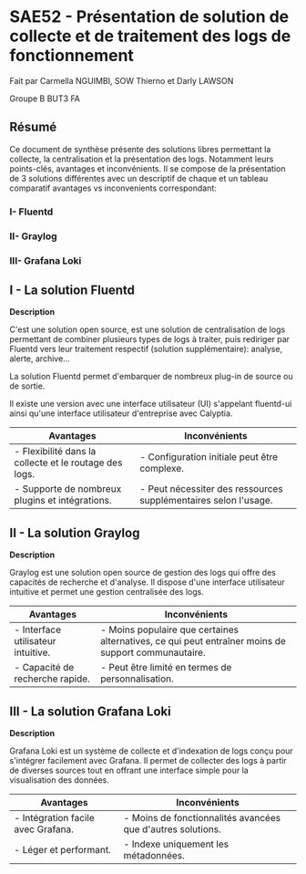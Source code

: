 # SAE52 - Présentation de solution de collecte et de traitement des logs de fonctionnement

Fait par Carmella NGUIMBI, SOW Thierno et Darly LAWSON

Groupe B BUT3 FA

## Résumé

Ce document de synthèse présente des solutions libres permettant la collecte, la centralisation et la présentation des logs. Notamment leurs points-clés, avantages et inconvénients. Il se compose de la présentation de 3 solutions différentes avec un descriptif de chaque et un tableau comparatif avantages vs inconvenients correspondant:

### I- Fluentd  
### II- Graylog  
### III- Grafana Loki

## I - La solution Fluentd

**Description**  

C'est une solution open source, est une solution de centralisation de logs permettant de combiner plusieurs types de logs à traiter, puis rediriger par Fluentd vers leur traitement respectif (solution supplémentaire): analyse, alerte, archive...

La solution Fluentd permet d'embarquer de nombreux plug-in de source ou de sortie.

Il existe une version avec une interface utilisateur (UI) s'appelant fluentd-ui ainsi qu'une interface utilisateur d'entreprise avec Calyptia.

| Avantages                                                  | Inconvénients                                       |
|------------------------------------------------------------|-----------------------------------------------------|
| - Flexibilité dans la collecte et le routage des logs.     | - Configuration initiale peut être complexe.      |
| - Supporte de nombreux plugins et intégrations.            | - Peut nécessiter des ressources supplémentaires selon l'usage. |


## II - La solution Graylog

**Description**

Graylog est une solution open source de gestion des logs qui offre des capacités de recherche et d'analyse. Il dispose d'une interface utilisateur intuitive et permet une gestion centralisée des logs.

| Avantages                                            | Inconvénients                                       |
|------------------------------------------------------|-----------------------------------------------------|
| - Interface utilisateur intuitive.                  | - Moins populaire que certaines alternatives, ce qui peut entraîner moins de support communautaire. |
| - Capacité de recherche rapide.                     | - Peut être limité en termes de personnalisation.  |

## III - La solution Grafana Loki

**Description**

Grafana Loki est un système de collecte et d'indexation de logs conçu pour s'intégrer facilement avec Grafana. Il permet de collecter des logs à partir de diverses sources tout en offrant une interface simple pour la visualisation des données.

| Avantages                                            | Inconvénients                                       |
|------------------------------------------------------|-----------------------------------------------------|
| - Intégration facile avec Grafana.                 | - Moins de fonctionnalités avancées que d'autres solutions. |
| - Léger et performant.                              | - Indexe uniquement les métadonnées.               |
